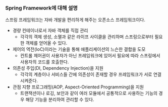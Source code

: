 ### Spring Framework에 대해 설명

스프링 프레임워크는 자바 개발을 편리하게 해주는 오픈소스 프레임워크이다.

- 경량 컨테이너로서 자바 객체를 직접 관리
	- 각각의 객체 생성, 소멸과 같은 라이프 사이클을 관리하며 스프링으로부터 필요한 객체를 얻어올 수 있다.
- 제어의 역전(IoC)이라는 기술을 통해 애플리케이션의 느슨한 결합을 도모
	- 컨트롤 제어권이 사용자가 아닌 프레임워크에 있어서 필요에 따라 스프링에서 사용자의 코드를 호출한다.
- 의존성 주입(DI, Dependency Injection)을 지원
	- 각각의 계층이나 서비스들 간에 의존성이 존재할 경우 프레임워크가 서로 연결 시켜준다.
- 관점 지향 프로그래밍(AOP, Aspect-Oriented Programming)을 지원
	- 트랜잭션이나 로깅, 보안과 같이 여러 모듈에서 공통적으로 사용하는 기능의 경우 해당 기능을 분리하여 관리할 수 있다.

